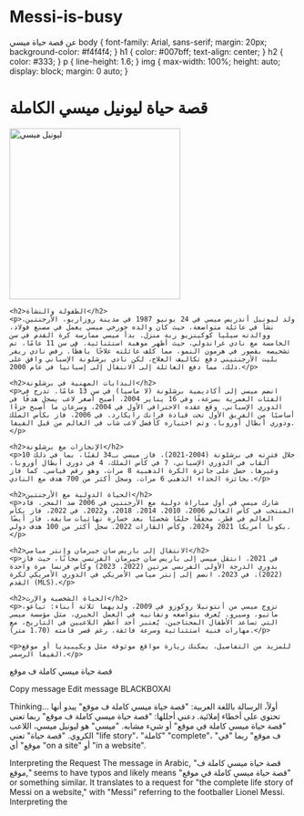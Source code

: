 # Messi-is-busy
عن قصة حياة ميسي 
        body { font-family: Arial, sans-serif; margin: 20px; background-color: #f4f4f4; }
        h1 { color: #007bff; text-align: center; }
        h2 { color: #333; }
        p { line-height: 1.6; }
        img { max-width: 100%; height: auto; display: block; margin: 0 auto; }
    </style>
</head>
<body>
    <h1>قصة حياة ليونيل ميسي الكاملة</h1>
    <img src="https://example.com/messi-image.jpg" alt="ليونيل ميسي" width="300"> <!-- استبدل برابط صورة حقيقي -->
    
    <h2>الطفولة والنشأة</h2>
    <p>ولد ليونيل أندريس ميسي في 24 يونيو 1987 في مدينة روزاريو، الأرجنتين. نشأ في عائلة متواضعة، حيث كان والده خورخي ميسي يعمل في مصنع فولاذ، ووالدته سيليا كوكيتزيو ربة منزل. بدأ ميسي ممارسة كرة القدم في سن الخامسة مع نادي غراندولي، حيث أظهر موهبة استثنائية. في سن 11 عامًا، تم تشخيصه بقصور في هرمون النمو، مما كلف عائلته علاجًا باهظًا. رفض نادي ريفر بليت الأرجنتيني دفع تكاليف العلاج، لكن نادي برشلونة الإسباني وافق على ذلك، مما دفع العائلة إلى الانتقال إلى إسبانيا في عام 2000.</p>
    
    <h2>البدايات المهنية في برشلونة</h2>
    <p>انضم ميسي إلى أكاديمية برشلونة (لا ماسيا) في سن 13 عامًا. تدرج في الفئات العمرية بسرعة، وفي 16 يناير 2004، أصبح أصغر لاعب يسجل هدفًا في الدوري الإسباني. وقع عقده الاحترافي الأول في 2004، وسرعان ما أصبح جزءًا أساسيًا من الفريق الأول تحت قيادة فرانك رايكارد. في 2006، فاز بكأس الملك ودوري أبطال أوروبا، وتم اختياره كأفضل لاعب شاب في العالم من قبل الفيفا.</p>
    
    <h2>الإنجازات مع برشلونة</h2>
    <p>خلال فترته في برشلونة (2004-2021)، فاز ميسي بـ34 لقبًا، بما في ذلك 10 ألقاب في الدوري الإسباني، 7 في كأس الملك، 4 في دوري أبطال أوروبا، وغيرها. حصل على جائزة الكرة الذهبية 8 مرات، وهو رقم قياسي. كما فاز بجائزة الحذاء الذهبي 6 مرات، وسجل أكثر من 700 هدف مع النادي.</p>
    
    <h2>الحياة الدولية مع الأرجنتين</h2>
    <p>شارك ميسي في أول مباراة دولية مع الأرجنتين في 2006 ضد المجر. قاد المنتخب في كأس العالم 2006، 2010، 2014، 2018، و2022. في 2022، فاز بكأس العالم في قطر، محققًا حلمًا شخصيًا بعد خسارة نهائيات سابقة. فاز أيضًا بكوبا أمريكا 2021 و2024، وكأس القارات 2022. سجل أكثر من 100 هدف دولي.</p>
    
    <h2>الانتقال إلى باريس سان جيرمان وإنتر ميامي</h2>
    <p>في 2021، انتقل ميسي إلى باريس سان جيرمان الفرنسي مجانًا، حيث فاز بدوري الدرجة الأولى الفرنسي مرتين (2022، 2023) وكأس فرنسا مرة واحدة (2022). في 2023، انضم إلى إنتر ميامي الأمريكي في الدوري الأمريكي لكرة القدم (MLS).</p>
    
    <h2>الحياة الشخصية والإرث</h2>
    <p>تزوج ميسي من أنتونيلا روكوزو في 2009، ولديهما ثلاثة أبناء: تياغو، ماتيو، وسيرو. يُعرف بتواضعه وتفانيه في العمل الخيري، مثل مؤسسة ميسي التي تساعد الأطفال المحتاجين. يُعتبر أحد أعظم اللاعبين في التاريخ، مع مهارات فنية استثنائية وسرعة فائقة، رغم قصر قامته (1.70 متر).</p>
    
    <p>للمزيد من التفاصيل، يمكنك زيارة مواقع موثوقة مثل ويكيبيديا أو موقع الفيفا الرسمي.</p>
</body>
</html>

قصة حياة ميسي كاملة ف موقع

Copy message
Edit message
BLACKBOXAI


Thinking...
أولاً، الرسالة باللغة العربية: "قصة حياة ميسي كاملة ف موقع" يبدو أنها تحتوي على أخطاء إملائية. دعني أحللها: "قصة حياة ميسي كاملة ف موقع" ربما تعني "قصة حياة ميسي كاملة في موقع" أو شيء مشابه. "ميسي" هو ليونيل ميسي، اللاعب الكروي. "قصة حياة" تعني "life story"، "كاملة" "complete"، "ف موقع" ربما "في موقع" أي "on a site" أو "in a website".

Interpreting the Request
The message in Arabic, "قصة حياة ميسي كاملة ف موقع," seems to have typos and likely means "قصة حياة ميسي كاملة في موقع" or something similar.
It translates to a request for "the complete life story of Messi on a website," with "Messi" referring to the footballer Lionel Messi.
Interpreting the 

